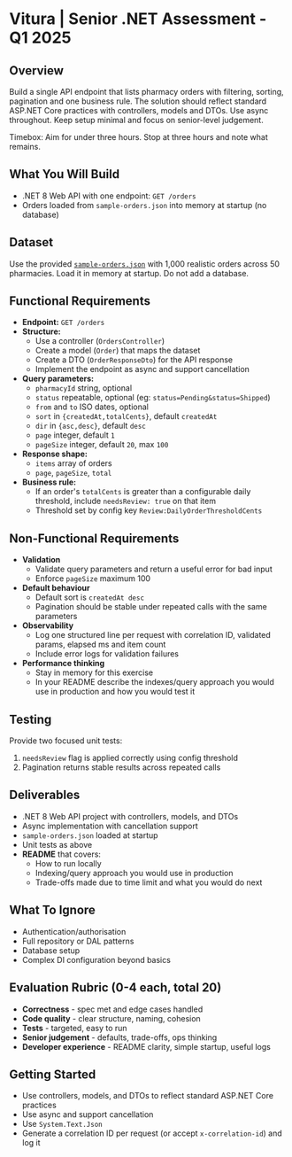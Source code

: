# Vitura | Senior .NET Assessment - Q1 2025

## Overview
Build a single API endpoint that lists pharmacy orders with filtering, sorting, pagination and one business rule. The solution should reflect standard ASP.NET Core practices with controllers, models and DTOs. Use async throughout. Keep setup minimal and focus on senior-level judgement.

Timebox: Aim for under three hours. Stop at three hours and note what remains.

## What You Will Build
- .NET 8 Web API with one endpoint: `GET /orders`
- Orders loaded from `sample-orders.json` into memory at startup (no database)

## Dataset
Use the provided [`sample-orders.json`](https://github.com/mjkearns/vitura-senior-dotnet-assesment-08-2025/blob/main/sample-orders.json) with 1,000 realistic orders across 50 pharmacies. Load it in memory at startup. Do not add a database.

## Functional Requirements
- **Endpoint:** `GET /orders`
- **Structure:**
  - Use a controller (`OrdersController`)
  - Create a model (`Order`) that maps the dataset
  - Create a DTO (`OrderResponseDto`) for the API response
  - Implement the endpoint as async and support cancellation
- **Query parameters:**
  - `pharmacyId` string, optional
  - `status` repeatable, optional (eg: `status=Pending&status=Shipped`)
  - `from` and `to` ISO dates, optional
  - `sort` in `{createdAt,totalCents}`, default `createdAt`
  - `dir` in `{asc,desc}`, default `desc`
  - `page` integer, default `1`
  - `pageSize` integer, default `20`, max `100`
- **Response shape:**
  - `items` array of orders
  - `page`, `pageSize`, `total`
- **Business rule:**
  - If an order's `totalCents` is greater than a configurable daily threshold, include `needsReview: true` on that item
  - Threshold set by config key `Review:DailyOrderThresholdCents`

## Non-Functional Requirements
- **Validation**
  - Validate query parameters and return a useful error for bad input
  - Enforce `pageSize` maximum 100
- **Default behaviour**
  - Default sort is `createdAt desc`
  - Pagination should be stable under repeated calls with the same parameters
- **Observability**
  - Log one structured line per request with correlation ID, validated params, elapsed ms and item count
  - Include error logs for validation failures
- **Performance thinking**
  - Stay in memory for this exercise
  - In your README describe the indexes/query approach you would use in production and how you would test it

## Testing
Provide two focused unit tests:
1. `needsReview` flag is applied correctly using config threshold
2. Pagination returns stable results across repeated calls

## Deliverables
- .NET 8 Web API project with controllers, models, and DTOs
- Async implementation with cancellation support
- `sample-orders.json` loaded at startup
- Unit tests as above
- **README** that covers:
  - How to run locally
  - Indexing/query approach you would use in production
  - Trade-offs made due to time limit and what you would do next

## What To Ignore
- Authentication/authorisation
- Full repository or DAL patterns
- Database setup
- Complex DI configuration beyond basics

## Evaluation Rubric (0-4 each, total 20)
- **Correctness** - spec met and edge cases handled
- **Code quality** - clear structure, naming, cohesion
- **Tests** - targeted, easy to run
- **Senior judgement** - defaults, trade-offs, ops thinking
- **Developer experience** - README clarity, simple startup, useful logs

## Getting Started
- Use controllers, models, and DTOs to reflect standard ASP.NET Core practices
- Use async and support cancellation
- Use `System.Text.Json`
- Generate a correlation ID per request (or accept `x-correlation-id`) and log it

